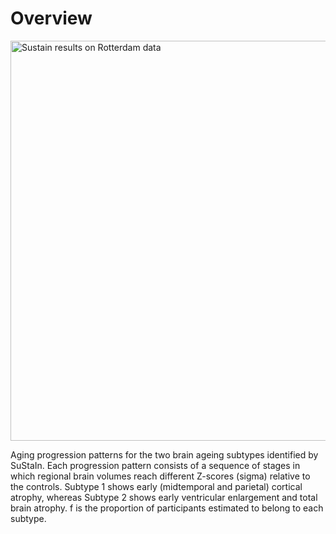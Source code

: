 # Overview

<img src="../../_static/img/SubtypeResults.png" width="640px" alt="Sustain results on Rotterdam data">

Aging progression patterns for the two brain ageing subtypes identified by SuStaIn. Each progression pattern consists of a sequence of stages in which regional brain volumes reach different Z-scores (sigma) relative to the controls. Subtype 1 shows early (midtemporal and parietal) cortical atrophy, whereas Subtype 2 shows early ventricular enlargement and total brain atrophy. f is the proportion of participants estimated to belong to each subtype.